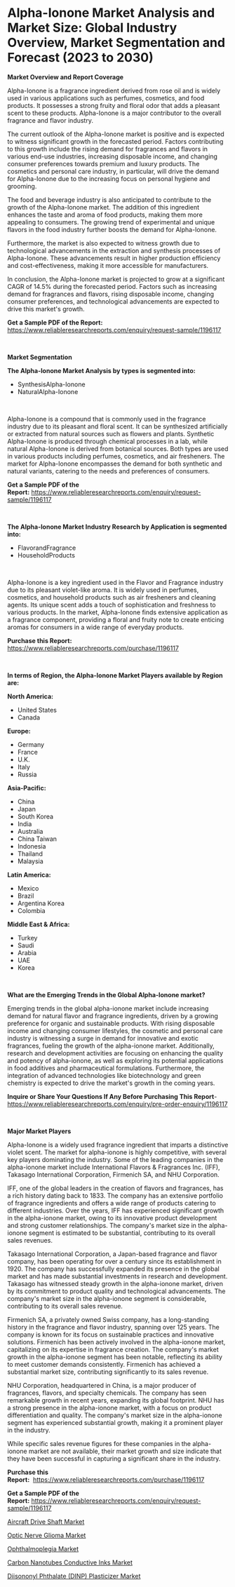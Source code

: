 <p><h1>Alpha-Ionone Market Analysis and Market Size: Global Industry Overview, Market Segmentation and Forecast (2023 to 2030)</h1></p><p><strong>Market Overview and Report Coverage</strong></p>
<p><p>Alpha-Ionone is a fragrance ingredient derived from rose oil and is widely used in various applications such as perfumes, cosmetics, and food products. It possesses a strong fruity and floral odor that adds a pleasant scent to these products. Alpha-Ionone is a major contributor to the overall fragrance and flavor industry.</p><p>The current outlook of the Alpha-Ionone market is positive and is expected to witness significant growth in the forecasted period. Factors contributing to this growth include the rising demand for fragrances and flavors in various end-use industries, increasing disposable income, and changing consumer preferences towards premium and luxury products. The cosmetics and personal care industry, in particular, will drive the demand for Alpha-Ionone due to the increasing focus on personal hygiene and grooming.</p><p>The food and beverage industry is also anticipated to contribute to the growth of the Alpha-Ionone market. The addition of this ingredient enhances the taste and aroma of food products, making them more appealing to consumers. The growing trend of experimental and unique flavors in the food industry further boosts the demand for Alpha-Ionone.</p><p>Furthermore, the market is also expected to witness growth due to technological advancements in the extraction and synthesis processes of Alpha-Ionone. These advancements result in higher production efficiency and cost-effectiveness, making it more accessible for manufacturers.</p><p>In conclusion, the Alpha-Ionone market is projected to grow at a significant CAGR of 14.5% during the forecasted period. Factors such as increasing demand for fragrances and flavors, rising disposable income, changing consumer preferences, and technological advancements are expected to drive this market's growth.</p></p>
<p><strong>Get a Sample PDF of the Report:</strong> <a href="https://www.reliableresearchreports.com/enquiry/request-sample/1196117">https://www.reliableresearchreports.com/enquiry/request-sample/1196117</a></p>
<p>&nbsp;</p>
<p><strong>Market Segmentation</strong></p>
<p><strong>The Alpha-Ionone Market Analysis by types is segmented into:</strong></p>
<p><ul><li>SynthesisAlpha-Ionone</li><li>NaturalAlpha-Ionone</li></ul></p>
<p>&nbsp;</p>
<p><p>Alpha-Ionone is a compound that is commonly used in the fragrance industry due to its pleasant and floral scent. It can be synthesized artificially or extracted from natural sources such as flowers and plants. Synthetic Alpha-Ionone is produced through chemical processes in a lab, while natural Alpha-Ionone is derived from botanical sources. Both types are used in various products including perfumes, cosmetics, and air fresheners. The market for Alpha-Ionone encompasses the demand for both synthetic and natural variants, catering to the needs and preferences of consumers.</p></p>
<p><strong>Get a Sample PDF of the Report:</strong>&nbsp;<a href="https://www.reliableresearchreports.com/enquiry/request-sample/1196117">https://www.reliableresearchreports.com/enquiry/request-sample/1196117</a></p>
<p>&nbsp;</p>
<p><strong>The Alpha-Ionone Market Industry Research by Application is segmented into:</strong></p>
<p><ul><li>FlavorandFragrance</li><li>HouseholdProducts</li></ul></p>
<p>&nbsp;</p>
<p><p>Alpha-Ionone is a key ingredient used in the Flavor and Fragrance industry due to its pleasant violet-like aroma. It is widely used in perfumes, cosmetics, and household products such as air fresheners and cleaning agents. Its unique scent adds a touch of sophistication and freshness to various products. In the market, Alpha-Ionone finds extensive application as a fragrance component, providing a floral and fruity note to create enticing aromas for consumers in a wide range of everyday products.</p></p>
<p><strong>Purchase this Report:</strong>&nbsp; <a href="https://www.reliableresearchreports.com/purchase/1196117">https://www.reliableresearchreports.com/purchase/1196117</a></p>
<p>&nbsp;</p>
<p><strong>In terms of Region, the Alpha-Ionone Market Players available by Region are:</strong></p>
<p>
    <p> <strong> North America: </strong>
        <ul>
            <li>United States</li>
            <li>Canada</li>
        </ul>
        </p> 
    <p> <strong> Europe: </strong>
        <ul>
            <li>Germany</li>
            <li>France</li>
            <li>U.K.</li>
            <li>Italy</li>
            <li>Russia</li>
        </ul>
        </p> 
    <p> <strong> Asia-Pacific: </strong>
        <ul>
            <li>China</li>
            <li>Japan</li>
            <li>South Korea</li>
            <li>India</li>
            <li>Australia</li>
            <li>China Taiwan</li>
            <li>Indonesia</li>
            <li>Thailand</li>
            <li>Malaysia</li>
        </ul>
        </p> 
    <p> <strong> Latin America: </strong>
        <ul>
            <li>Mexico</li>
            <li>Brazil</li>
            <li>Argentina Korea</li>
            <li>Colombia</li>
        </ul>
        </p> 
    <p> <strong> Middle East & Africa: </strong>
        <ul>
            <li>Turkey</li>
            <li>Saudi</li>
            <li>Arabia</li>
            <li>UAE</li>
            <li>Korea</li>
        </ul>
    </p>
    </p>
<p>&nbsp;</p>
<p><strong>What are the Emerging Trends in the Global Alpha-Ionone market?</strong></p>
<p><p>Emerging trends in the global alpha-ionone market include increasing demand for natural flavor and fragrance ingredients, driven by a growing preference for organic and sustainable products. With rising disposable income and changing consumer lifestyles, the cosmetic and personal care industry is witnessing a surge in demand for innovative and exotic fragrances, fueling the growth of the alpha-ionone market. Additionally, research and development activities are focusing on enhancing the quality and potency of alpha-ionone, as well as exploring its potential applications in food additives and pharmaceutical formulations. Furthermore, the integration of advanced technologies like biotechnology and green chemistry is expected to drive the market's growth in the coming years.</p></p>
<p><strong>Inquire or Share Your Questions If Any Before Purchasing This Report</strong>- <a href="https://www.reliableresearchreports.com/enquiry/pre-order-enquiry/1196117">https://www.reliableresearchreports.com/enquiry/pre-order-enquiry/1196117</a></p>
<p>&nbsp;</p>
<p><strong>Major Market Players</strong></p>
<p><p>Alpha-Ionone is a widely used fragrance ingredient that imparts a distinctive violet scent. The market for alpha-ionone is highly competitive, with several key players dominating the industry. Some of the leading companies in the alpha-ionone market include International Flavors & Fragrances Inc. (IFF), Takasago International Corporation, Firmenich SA, and NHU Corporation.</p><p>IFF, one of the global leaders in the creation of flavors and fragrances, has a rich history dating back to 1833. The company has an extensive portfolio of fragrance ingredients and offers a wide range of products catering to different industries. Over the years, IFF has experienced significant growth in the alpha-ionone market, owing to its innovative product development and strong customer relationships. The company's market size in the alpha-ionone segment is estimated to be substantial, contributing to its overall sales revenues.</p><p>Takasago International Corporation, a Japan-based fragrance and flavor company, has been operating for over a century since its establishment in 1920. The company has successfully expanded its presence in the global market and has made substantial investments in research and development. Takasago has witnessed steady growth in the alpha-ionone market, driven by its commitment to product quality and technological advancements. The company's market size in the alpha-ionone segment is considerable, contributing to its overall sales revenue.</p><p>Firmenich SA, a privately owned Swiss company, has a long-standing history in the fragrance and flavor industry, spanning over 125 years. The company is known for its focus on sustainable practices and innovative solutions. Firmenich has been actively involved in the alpha-ionone market, capitalizing on its expertise in fragrance creation. The company's market growth in the alpha-ionone segment has been notable, reflecting its ability to meet customer demands consistently. Firmenich has achieved a substantial market size, contributing significantly to its sales revenue.</p><p>NHU Corporation, headquartered in China, is a major producer of fragrances, flavors, and specialty chemicals. The company has seen remarkable growth in recent years, expanding its global footprint. NHU has a strong presence in the alpha-ionone market, with a focus on product differentiation and quality. The company's market size in the alpha-ionone segment has experienced substantial growth, making it a prominent player in the industry.</p><p>While specific sales revenue figures for these companies in the alpha-ionone market are not available, their market growth and size indicate that they have been successful in capturing a significant share in the industry.</p></p>
<p><strong>Purchase this Report:</strong>&nbsp;&nbsp;<a href="https://www.reliableresearchreports.com/purchase/1196117">https://www.reliableresearchreports.com/purchase/1196117</a></p>
<p></p>
<p><strong>Get a Sample PDF of the Report:</strong>&nbsp;<a href="https://www.reliableresearchreports.com/enquiry/request-sample/1196117">https://www.reliableresearchreports.com/enquiry/request-sample/1196117</a></p>
<p><p><a href="https://www.linkedin.com/pulse/decoding-aircraft-drive-shaft-market-deep-dive-latest-trends-1q9ue/">Aircraft Drive Shaft Market</a></p><p><a href="https://medium.com/@shivay151299/optic-nerve-glioma-market-size-cagr-trends-2024-2030-4adc38bc3917">Optic Nerve Glioma Market</a></p><p><a href="https://medium.com/@yashreports27/ophthalmoplegia-market-size-cagr-trends-2024-2030-c91d08ff6998">Ophthalmoplegia Market</a></p><p><a href="https://www.linkedin.com/pulse/carbon-nanotubes-conductive-inks-market-research-report-provides-63jqc/">Carbon Nanotubes Conductive Inks Market</a></p><p><a href="https://www.linkedin.com/pulse/diisononyl-phthalate-dinp-plasticizer-market-insights-players-v6hxc/">Diisononyl Phthalate (DINP) Plasticizer Market</a></p></p>